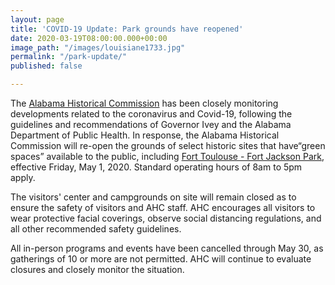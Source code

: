 ```yaml
---
layout: page
title: 'COVID-19 Update: Park grounds have reopened'
date: 2020-03-19T08:00:00.000+00:00
image_path: "/images/louisiane1733.jpg"
permalink: "/park-update/"
published: false

---
```

The [Alabama Historical Commission](https://www.facebook.com/AlaHisCom/?__tn__=K-R&eid=ARA9xYWHCMDsllOOWiSORRP9JwWEV4-dEfbZnEEAuQbkQeWDvKzfYaiDK3MHN_Dw29io7W2LGkYsMHwj&fref=mentions&__xts__%5B0%5D=68.ARCcuoZshZ5Oq_d3_FeSeUVwyPMn_vhYV1rg_eNfkxguuG9nERwPY-kP01-4w89C-xvC7g3HKxju9u_wnk-7UwvVj7LaKqJ4GHDUPxmGcJ8ms1mYc-xjEb3t0n9I6o81nj7XPkJMOeGSGVTraom64kQrGwGOwQKoULtZOXCY39xlH3D7wlsetw6QUHnWOSc_VHVUtxnnXeFq3iFczg4BEDJ2hvIw-1qw1ScKKEf3aQtbKb7fVP_gw8vGpfIK4j3fzDZXo1QOD9GcAYqmuT_SBhBQk2GbMgGMKnIYgBnLPal5Dxg-F0a8qHIVG6JHYzDnyXXIbtHXvMdxk5f-lhHCGR2tRQ) has been closely monitoring developments related to the coronavirus and Covid-19, following the guidelines and recommendations of Governor Ivey and the Alabama Department of Public Health. In response, the Alabama Historical Commission will re-open the grounds of select historic sites that have“green spaces” available to the public, including [Fort Toulouse - Fort Jackson Park](https://www.facebook.com/FortToulouseFortJackson/?__tn__=K-R&eid=ARDLanKdfleZQyw9U83j6u9uMablq-37bCkUxyh2Qw1NcAQ8UberNiE3nUSNJPh_m1shZCPPLoxQYjoU&fref=mentions&__xts__%5B0%5D=68.ARCcuoZshZ5Oq_d3_FeSeUVwyPMn_vhYV1rg_eNfkxguuG9nERwPY-kP01-4w89C-xvC7g3HKxju9u_wnk-7UwvVj7LaKqJ4GHDUPxmGcJ8ms1mYc-xjEb3t0n9I6o81nj7XPkJMOeGSGVTraom64kQrGwGOwQKoULtZOXCY39xlH3D7wlsetw6QUHnWOSc_VHVUtxnnXeFq3iFczg4BEDJ2hvIw-1qw1ScKKEf3aQtbKb7fVP_gw8vGpfIK4j3fzDZXo1QOD9GcAYqmuT_SBhBQk2GbMgGMKnIYgBnLPal5Dxg-F0a8qHIVG6JHYzDnyXXIbtHXvMdxk5f-lhHCGR2tRQ), effective Friday, May 1, 2020. Standard operating hours of 8am to 5pm apply.

The visitors' center and campgrounds on site will remain closed as to ensure the safety of visitors and AHC staff. AHC encourages all visitors to wear protective facial coverings, observe social distancing regulations, and all other recommended safety guidelines.

All in-person programs and events have been cancelled through May 30, as gatherings of 10 or more are not permitted. AHC will continue to evaluate closures and closely monitor the situation.